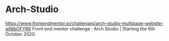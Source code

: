# Arch-Studio
https://www.frontendmentor.io/challenges/arch-studio-multipage-website-wNIbOFYR6
Front end mentor challenge : Arch Studio | Starting the 6th October 2020.
